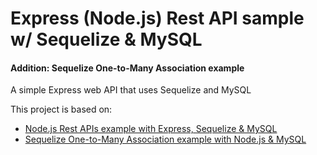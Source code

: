# Express (Node.js) Rest API sample w/ Sequelize & MySQL
#### Addition: Sequelize One-to-Many Association example

A simple Express web API that uses Sequelize and MySQL

This project is based on:

- [Node.js Rest APIs example with Express, Sequelize & MySQL](https://bezkoder.com/node-js-express-sequelize-mysql/)
- [Sequelize One-to-Many Association example with Node.js & MySQL
](https://bezkoder.com/sequelize-associate-one-to-many/)
